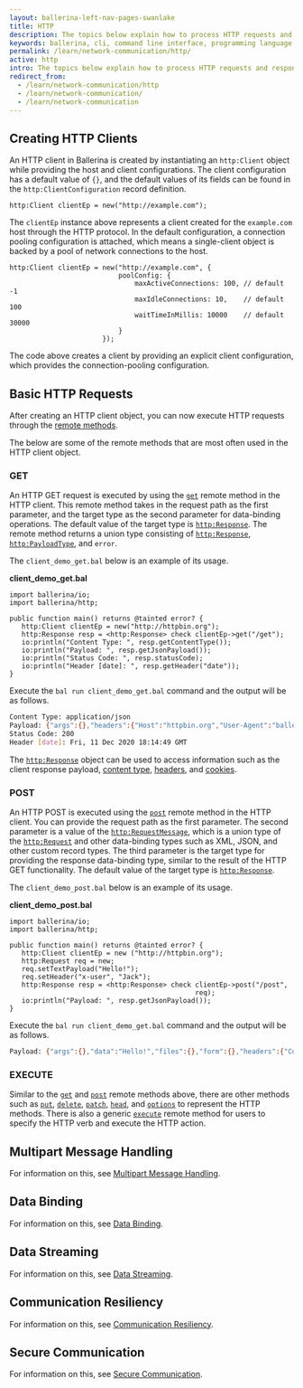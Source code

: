 ```yaml
---
layout: ballerina-left-nav-pages-swanlake
title: HTTP
description: The topics below explain how to process HTTP requests and responses using Ballerina. It provides in-depth details on how HTTP clients are created and how their functionality can be used effectively. 
keywords: ballerina, cli, command line interface, programming language
permalink: /learn/network-communication/http/
active: http
intro: The topics below explain how to process HTTP requests and responses using Ballerina. It provides in-depth details on how HTTP clients are created and how their functionality can be used effectively.  
redirect_from:
  - /learn/network-communication/http
  - /learn/network-communication/
  - /learn/network-communication
---
```


## Creating HTTP Clients

An HTTP client in Ballerina is created by instantiating an `http:Client` object while providing the host and client configurations. The client configuration has a default value of `{}`, and the default values of its fields can be found in the `http:ClientConfiguration` record definition.

```ballerina
http:Client clientEp = new("http://example.com");
```

The `clientEp` instance above represents a client created for the `example.com` host through the HTTP protocol. In the default configuration, a connection pooling configuration is attached, which means a single-client object is backed by a pool of network connections to the host.

```ballerina
http:Client clientEp = new("http://example.com", {
                           poolConfig: {
                               maxActiveConnections: 100, // default -1
                               maxIdleConnections: 10,    // default 100
                               waitTimeInMillis: 10000    // default 30000
                           }
                       });
```

The code above creates a client by providing an explicit client configuration, which provides the connection-pooling configuration.

## Basic HTTP Requests

After creating an HTTP client object, you can now execute HTTP requests through the [remote methods](/learn/api-docs/ballerina/#/ballerina/http/1.0.6/http/clients/Client). 

The below are some of the remote methods that are most often used in the HTTP client object. 

### GET

An HTTP GET request is executed by using the [`get`](/learn/api-docs/ballerina/#/ballerina/http/1.0.6/http/clients/Client#get) remote method in the HTTP client. This remote method takes in the request path as the first parameter, and the target type as the second parameter for data-binding operations. The default value of the target type is [`http:Response`](/learn/api-docs/ballerina/#/ballerina/http/1.0.6/http/classes/Response). The remote method returns a union type consisting of [`http:Response`](/learn/api-docs/ballerina/#/ballerina/http/1.0.6/http/classes/Response), [`http:PayloadType`](/learn/api-docs/ballerina/#/ballerina/http/1.0.6/http/types#PayloadType), and `error`. 

The `client_demo_get.bal` below is an example of its usage.

**client_demo_get.bal**
```ballerina
import ballerina/io;
import ballerina/http;
 
public function main() returns @tainted error? {
   http:Client clientEp = new("http://httpbin.org");
   http:Response resp = <http:Response> check clientEp->get("/get");
   io:println("Content Type: ", resp.getContentType());
   io:println("Payload: ", resp.getJsonPayload());
   io:println("Status Code: ", resp.statusCode);
   io:println("Header [date]: ", resp.getHeader("date"));
}
```

Execute the `bal run client_demo_get.bal` command and the output will be as follows.

```bash
Content Type: application/json
Payload: {"args":{},"headers":{"Host":"httpbin.org","User-Agent":"ballerina","X-Amzn-Trace-Id":"Root=1-5fd3b719-0d5a1625098ad73b53c0c094"},"origin":"45.30.94.9","url":"http://httpbin.org/get"}
Status Code: 200
Header [date]: Fri, 11 Dec 2020 18:14:49 GMT
```

The [`http:Response`](/learn/api-docs/ballerina/#/ballerina/http/1.0.6/http/classes/Response) object can be used to access information such as the client response payload, [content type](/learn/api-docs/ballerina/#/ballerina/http/1.0.6/http/classes/Response#getContentType), [headers](/learn/api-docs/ballerina/#/ballerina/http/1.0.6/http/classes/Response#getHeader), and [cookies](/learn/api-docs/ballerina/#/ballerina/http/1.0.6/http/classes/Response#getCookies).

### POST

An HTTP POST is executed using the [`post`](/learn/api-docs/ballerina/#/ballerina/http/1.0.6/http/clients/Client#post) remote method in the HTTP client. You can provide the request path as the first parameter. The second parameter is a value of the [`http:RequestMessage`](/learn/api-docs/ballerina/#/ballerina/http/1.0.6/http/types#RequestMessage), which is a union type of the [`http:Request`](/learn/api-docs/ballerina/#/ballerina/http/1.0.6/http/classes/Request) and other data-binding types such as XML, JSON, and other custom record types. The third parameter is the target type for providing the response data-binding type, similar to the result of the HTTP GET functionality. The default value of the target type is [`http:Response`](/learn/api-docs/ballerina/#/ballerina/http/1.0.6/http/classes/Response). 

The `client_demo_post.bal` below is an example of its usage.

**client_demo_post.bal**
```ballerina
import ballerina/io;
import ballerina/http;
 
public function main() returns @tainted error? {
   http:Client clientEp = new ("http://httpbin.org");
   http:Request req = new;
   req.setTextPayload("Hello!");
   req.setHeader("x-user", "Jack");
   http:Response resp = <http:Response> check clientEp->post("/post",
                                              req);
   io:println("Payload: ", resp.getJsonPayload());
}
```

Execute the `bal run client_demo_get.bal` command and the output will be as follows.

```bash
Payload: {"args":{},"data":"Hello!","files":{},"form":{},"headers":{"Content-Length":"6","Content-Type":"text/plain","Host":"httpbin.org","User-Agent":"ballerina","X-Amzn-Trace-Id":"Root=1-5fd3b957-4110242263315d0a3fa66dcc","X-User":"Jack"},"json":null,"origin":"45.30.94.9","url":"http://httpbin.org/post"}
```

### EXECUTE

Similar to the [`get`](/learn/api-docs/ballerina/#/ballerina/http/1.0.6/http/clients/Client#get) and [`post`](/learn/api-docs/ballerina/#/ballerina/http/1.0.6/http/clients/Client#post) remote methods above, there are other methods such as [`put`](/learn/api-docs/ballerina/#/ballerina/http/1.0.6/http/clients/Client#put), [`delete`](/learn/api-docs/ballerina/#/ballerina/http/1.0.6/http/clients/Client#delete), [`patch`](/learn/api-docs/ballerina/#/ballerina/http/1.0.6/http/clients/Client#patch), [`head`](/learn/api-docs/ballerina/#/ballerina/http/1.0.6/http/clients/Client#head), and [`options`](/learn/api-docs/ballerina/#/ballerina/http/1.0.6/http/clients/Client#options) to represent the HTTP methods. There is also a generic [`execute`](/learn/api-docs/ballerina/#/ballerina/http/1.0.6/http/clients/Client#execute) remote method for users to specify the HTTP verb and execute the HTTP action. 

## Multipart Message Handling

For information on this, see [Multipart Message Handling](/learn/network-communication/http/multipart-message-handling).

## Data Binding

For information on this, see [Data Binding](/learn/network-communication/http/data-binding).

## Data Streaming

For information on this, see [Data Streaming](/learn/network-communication/http/data-streaming).

## Communication Resiliency

For information on this, see [Communication Resiliency](/learn/network-communication/http/communication-resiliency).

## Secure Communication

For information on this, see [Secure Communication](/learn/network-communication/http/secure-communication).
